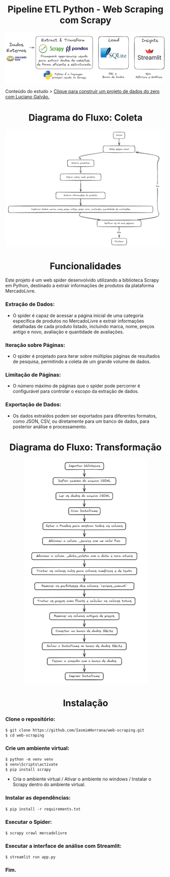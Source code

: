 <h1 align="center">Pipeline ETL Python - Web Scraping com Scrapy</h1>

<div align="center">
    <img src="img/img-diagrama-sql.png" alt="Fluxograma ETL">
</div>


Conteúdo do estudo > [Clique para construir um projeto de dados do zero com Luciano Galvão.](https://www.youtube.com/watch?v=qNu1VCtUedg&t=607s)

<h1 align="center"> Diagrama do Fluxo: Coleta </h1>

<div align="center">
    <img src="img/diagrama-fluxo.png" alt="Fluxograma ETL">
</div>

<h1 align="center">Funcionalidades</h1>

Este projeto é um web spider desenvolvido utilizando a biblioteca Scrapy em Python, destinado a extrair informações de produtos da plataforma MercadoLivre.

### Extração de Dados:
- O spider é capaz de acessar a página inicial de uma categoria específica de produtos no MercadoLivre e extrair informações detalhadas de cada produto listado, incluindo marca, nome, preços antigo e novo, avaliação e quantidade de avaliações.
### Iteração sobre Páginas:
- O spider é projetado para iterar sobre múltiplas páginas de resultados de pesquisa, permitindo a coleta de um grande volume de dados.
### Limitação de Páginas:
- O número máximo de páginas que o spider pode percorrer é configurável para controlar o escopo da extração de dados.
### Exportação de Dados: 
- Os dados extraídos podem ser exportados para diferentes formatos, como JSON, CSV, ou diretamente para um banco de dados, para posterior análise e processamento.

<h1 align="center"> Diagrama do Fluxo: Transformação </h1>

<div align="center">
    <img src="img/fluxo-transformation.png" alt="Fluxograma ETL">
</div>

<h1 align="center">Instalação</h1>

### Clone o repositório:
```
$ git clone https://github.com/IasmimHorrana/web-scraping.git
$ cd web-scraping
```
### Crie um ambiente virtual:
```
$ python -m venv venv 
$ venv\Scripts\activate 
$ pip install scrapy 
```
- Cria o ambiente virtual / Ativar o ambiente no windows / Instalar o Scrapy dentro do ambiente virtual.

### Instalar as dependências:
```
$ pip install -r requirements.txt
```
### Executar o Spider:
```
$ scrapy crawl mercadolivre
```
### Executar a interface de análise com Streamlit:
```
$ streamlit run app.py
```
### Fim.